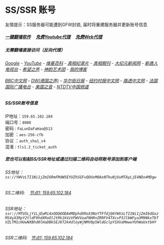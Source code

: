 # SS/SSR 账号 

友情提示：SS服务器可能遭到GFW封锁, 届时将重建服务器并更新账号信息

##### [一键翻墙软件](https://github.com/gfw-breaker/nogfw/blob/master/README.md) &nbsp;&nbsp;&nbsp;  [免费Youtube代理](https://github.com/gfw-breaker/heroku-node-proxy#--end--) &nbsp;&nbsp;&nbsp; [免费Web代理](https://github.com/gfw-breaker/you2php-heroku#--end--)

#####  无需翻墙直接访问（反向代理）
######  [Google](http://144.202.110.140:8888/search?q=425事件) - [YouTube](http://144.202.110.140:8700/results?search_query=425事件) - [维基百科](http://144.202.110.140:8100/wiki/喬高-麥塔斯調查報告) - [真相纪录片](http://144.202.110.140/videos) - [真相期刊](http://144.202.110.140:8300/display.aspx?category_id=3&zhuanti_id=2) - [大纪元新闻网](http://144.202.110.140) - [新唐人电视台](http://144.202.110.140:8088) - [希望之声](http://144.202.110.140:8200) - [神韵艺术团](http://144.202.110.140:8088/xtr/gb/prog673.html) - [我的博客](http://144.202.110.140:10000/)<br/> <br/> [BBC中文网](http://144.202.110.140:9100/zhongwen) - [DW(德国之声)](http://144.202.110.140:9200/zh/在线报导/s-9058?&zhongwen=simp) - [华尔街日报](http://144.202.110.140:9300) - [纽约时报中文网](http://144.202.110.140:9400) - [路透中文网](http://144.202.110.140:9500/) - [法国国际广播电台](http://144.202.110.140:9600/) - [美国之音](http://144.202.110.140:9700/) - [NTDTV中国频道](http://144.202.110.140/videos/tv.html)

##### SS/SSR账号信息
IP地址：`159.65.102.184`  
端口号：`8080`  
密码  : `FaLunDaFaHao@513`  
加密  ：`aes-256-cfb`  
协议  ：`auth_sha1_v4`  
混淆  : `tls1.2_ticket_auth`  

##### 您也可以粘贴SS/SSR地址或通过扫描二维码自动将账号添加到客户端

######  SS地址： `ss://YWVzLTI1Ni1jZmI6RmFMdW5EYUZhSGFvQDUxM0AxNTkuNjUuMTAyLjE4NDo4MDgw`   
######  SS二维码: &nbsp;&nbsp; <a href="http://159.65.102.184/info/ss.html" target="_blank">节点1: 159.65.102.184</a> 

######  SSR地址： `ssr://MTU5LjY1LjEwMi4xODQ6ODA4MDphdXRoX3NoYTFfdjQ6YWVzLTI1Ni1jZmI6dGxzMS4yX3RpY2tldF9hdXRoOlJtRk1kVzVFWVVaaFNHRnZRRFV4TXcvP3JlbWFya3M9NkxTbTVZLTM1cHUwNXBhd0lHaDBkSEJ6T2k4dloyWjNMV0p5WldGclpYSXVaMmwwYUhWaUxtbHY`     
######  SSR二维码: &nbsp;&nbsp;<a href="http://159.65.102.184/info/ssr.html" target="_blank">节点1: 159.65.102.184</a> 



